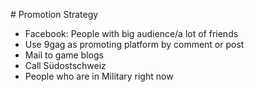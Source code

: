 # Promotion Strategy

- Facebook: People with big audience/a lot of friends
- Use 9gag as promoting platform by comment or post
- Mail to game blogs
- Call Südostschweiz
- People who are in Military right now

